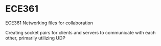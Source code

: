 # ECE361
ECE361 Networking files for collaboration

Creating socket pairs for clients and servers to communicate with each other, primarily utilizing UDP
